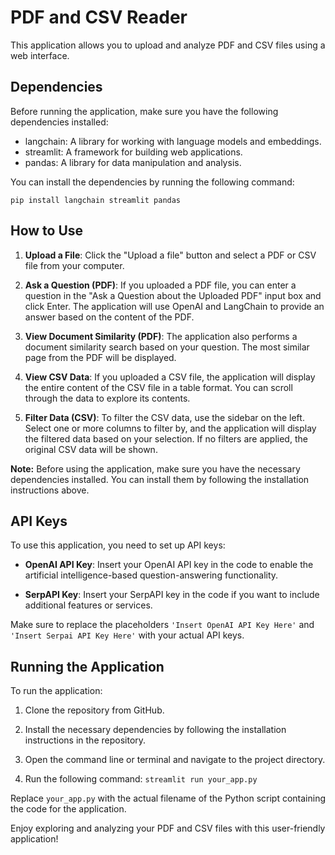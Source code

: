 # PDF and CSV Reader

This application allows you to upload and analyze PDF and CSV files using a web interface.

## Dependencies

Before running the application, make sure you have the following dependencies installed:

- langchain: A library for working with language models and embeddings.
- streamlit: A framework for building web applications.
- pandas: A library for data manipulation and analysis.

You can install the dependencies by running the following command:

```shell
pip install langchain streamlit pandas
```

## How to Use

1. **Upload a File**: Click the "Upload a file" button and select a PDF or CSV file from your computer.

2. **Ask a Question (PDF)**: If you uploaded a PDF file, you can enter a question in the "Ask a Question about the Uploaded PDF" input box and click Enter. The application will use OpenAI and LangChain to provide an answer based on the content of the PDF.

3. **View Document Similarity (PDF)**: The application also performs a document similarity search based on your question. The most similar page from the PDF will be displayed.

4. **View CSV Data**: If you uploaded a CSV file, the application will display the entire content of the CSV file in a table format. You can scroll through the data to explore its contents.

5. **Filter Data (CSV)**: To filter the CSV data, use the sidebar on the left. Select one or more columns to filter by, and the application will display the filtered data based on your selection. If no filters are applied, the original CSV data will be shown.

**Note:** Before using the application, make sure you have the necessary dependencies installed. You can install them by following the installation instructions above.

## API Keys

To use this application, you need to set up API keys:

- **OpenAI API Key**: Insert your OpenAI API key in the code to enable the artificial intelligence-based question-answering functionality.

- **SerpAPI Key**: Insert your SerpAPI key in the code if you want to include additional features or services.

Make sure to replace the placeholders `'Insert OpenAI API Key Here'` and `'Insert Serpai API Key Here'` with your actual API keys.

## Running the Application

To run the application:

1. Clone the repository from GitHub.

2. Install the necessary dependencies by following the installation instructions in the repository.

3. Open the command line or terminal and navigate to the project directory.

4. Run the following command: `streamlit run your_app.py`

Replace `your_app.py` with the actual filename of the Python script containing the code for the application.

Enjoy exploring and analyzing your PDF and CSV files with this user-friendly application!

